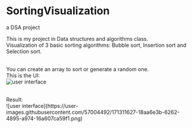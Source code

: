 # SortingVisualization
a DSA project

This is my project in Data structures and algorithms class.<br />
Visualization of 3 basic sorting algorithms: Bubble sort, Insertion sort and Selection sort.<br /><br />

You can create an array to sort or generate a random one.<br />
This is the UI:<br />
![user interface](https://user-images.githubusercontent.com/57004492/171311428-197829be-12e7-40f0-9f61-95474075d46d.png)

<br />
Result:<br />
![user interface](https://user-images.githubusercontent.com/57004492/171311627-18aa6e3b-6262-4895-a974-16a607ca59f1.png)
